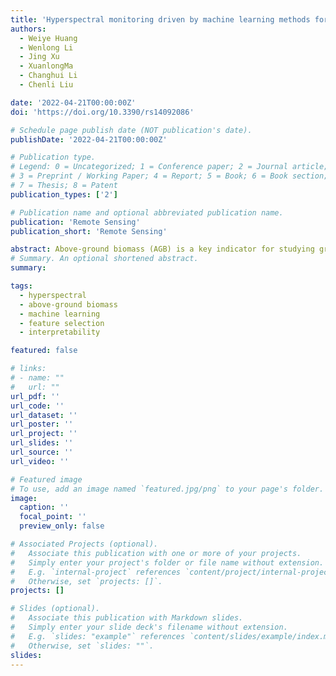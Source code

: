 ```yaml
---
title: 'Hyperspectral monitoring driven by machine learning methods for grassland above-ground biomass'
authors:
  - Weiye Huang
  - Wenlong Li
  - Jing Xu
  - XuanlongMa
  - Changhui Li
  - Chenli Liu

date: '2022-04-21T00:00:00Z'
doi: 'https://doi.org/10.3390/rs14092086'

# Schedule page publish date (NOT publication's date).
publishDate: '2022-04-21T00:00:00Z'

# Publication type.
# Legend: 0 = Uncategorized; 1 = Conference paper; 2 = Journal article;
# 3 = Preprint / Working Paper; 4 = Report; 5 = Book; 6 = Book section;
# 7 = Thesis; 8 = Patent
publication_types: ['2']

# Publication name and optional abbreviated publication name.
publication: 'Remote Sensing'
publication_short: 'Remote Sensing'

abstract: Above-ground biomass (AGB) is a key indicator for studying grassland productivity and evaluating carbon sequestration capacity; it is also a key area of interest in hyperspectral ecological remote sensing. In this study, we use data from a typical alpine meadow in the Qinghai–Tibet Plateau during the main growing season (July–September), compare the results of various feature selection algorithms to extract an optimal subset of spectral variables, and use machine learning methods and data mining techniques to build an AGB prediction model and realize the optimal inversion of above-ground grassland biomass. The results show that the Lasso and RFE_SVM band filtering machine learning models can effectively select the global optimal feature and improve the prediction effect of the model. The analysis also compares the support vector machine (SVM), least squares regression boosting (LSB), and Gaussian process regression (GPR) AGB inversion models; our findings show that the results of the three models are similar, with the GPR machine learning model achieving the best outcomes. In addition, through the analysis of different data combinations, it is found that the accuracy of AGB inversion can be significantly improved by combining the spectral characteristics with the growing season. Finally, by constructing a machine learning interpretable model to analyze the specific role of features, it was found that the same band plays different roles in different records, and the related results can provide a scientific basis for the research of grassland resource monitoring and estimation.
# Summary. An optional shortened abstract.
summary: 

tags:
  - hyperspectral
  - above-ground biomass
  - machine learning
  - feature selection
  - interpretability

featured: false

# links:
# - name: ""
#   url: ""
url_pdf: ''
url_code: ''
url_dataset: ''
url_poster: ''
url_project: ''
url_slides: ''
url_source: ''
url_video: ''

# Featured image
# To use, add an image named `featured.jpg/png` to your page's folder.
image:
  caption: ''
  focal_point: ''
  preview_only: false

# Associated Projects (optional).
#   Associate this publication with one or more of your projects.
#   Simply enter your project's folder or file name without extension.
#   E.g. `internal-project` references `content/project/internal-project/index.md`.
#   Otherwise, set `projects: []`.
projects: []

# Slides (optional).
#   Associate this publication with Markdown slides.
#   Simply enter your slide deck's filename without extension.
#   E.g. `slides: "example"` references `content/slides/example/index.md`.
#   Otherwise, set `slides: ""`.
slides:
---
```


